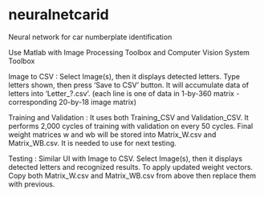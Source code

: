 # neuralnetcarid
Neural network for car numberplate identification

Use Matlab with Image Processing Toolbox and Computer Vision System Toolbox

Image to CSV : Select Image(s), then it displays detected letters. Type letters shown, then press ‘Save to CSV’ button. It will accumulate data of letters into ‘Letter_?.csv’. (each line is one of data in 1-by-360 matrix - corresponding 20-by-18 image matrix)

Training and Validation : It uses both Training_CSV and Validation_CSV. It performs 2,000 cycles of training with validation on every 50 cycles. Final weight matrices w and wb will be stored into Matrix_W.csv and Matrix_WB.csv. It is needed to use for next testing.

Testing : Similar UI with Image to CSV. Select Image(s), then it displays detected letters and recognized results. To apply updated weight vectors. Copy both Matrix_W.csv and Matrix_WB.csv from above then replace them with previous.
	

